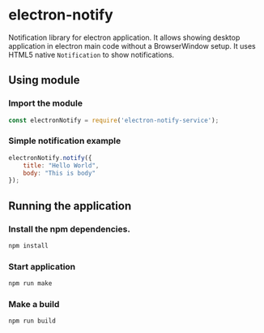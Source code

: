 # electron-notify
Notification library for electron application. It allows showing desktop application in electron main code without a BrowserWindow setup. It uses HTML5 native `Notification` to show notifications.

## Using module
### Import the module
```js
const electronNotify = require('electron-notify-service');
```

### Simple notification example
```js
electronNotify.notify({
    title: "Hello World",
    body: "This is body"
});
```

## Running the application
### Install the npm dependencies.
```s
npm install
```

### Start application
```s
npm run make
```

### Make a build
```s
npm run build
```
